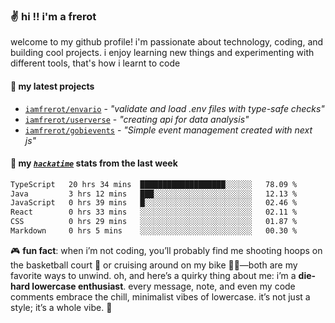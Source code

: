 ### ✌️ hi !! i'm a frerot

welcome to my github profile! i'm passionate about technology, coding, and
building cool projects. i enjoy learning new things and experimenting with
different tools, that's how i learnt to code

#### 🚀 my latest projects

- [`iamfrerot/envario`](https://github.com/iamfrerot/envario) - _"validate and
  load .env files with type-safe checks"_
- [`iamfrerot/userverse`](https://github.com/iamfrerot/userverse) - _"creating api for
  data analysis"_
- [`iamfrerot/gobievents`](https://github.com/iamfrerot/gobievents) - _"Simple
  event management created with next js"_

#### 📡 my [_`hackatime`_](https://waka.hackclub.com) stats from the last week

<!--START_SECTION:waka-->

```txt
TypeScript   20 hrs 34 mins  ███████████████████░░░░░░   78.09 %
Java         3 hrs 12 mins   ███░░░░░░░░░░░░░░░░░░░░░░   12.13 %
JavaScript   0 hrs 39 mins   █░░░░░░░░░░░░░░░░░░░░░░░░   02.46 %
React        0 hrs 33 mins   ░░░░░░░░░░░░░░░░░░░░░░░░░   02.11 %
CSS          0 hrs 29 mins   ░░░░░░░░░░░░░░░░░░░░░░░░░   01.87 %
Markdown     0 hrs 5 mins    ░░░░░░░░░░░░░░░░░░░░░░░░░   00.30 %
```

<!--END_SECTION:waka-->

🎮 **fun fact**: when i’m not coding, you’ll probably find me shooting hoops on
the basketball court 🏀 or cruising around on my bike 🚴‍♂️—both are my favorite
ways to unwind. oh, and here’s a quirky thing about me: i’m a **die-hard
lowercase enthusiast**. every message, note, and even my code comments embrace
the chill, minimalist vibes of lowercase. it’s not just a style; it’s a whole
vibe. 🤘

